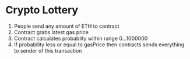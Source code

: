 # Crypto Lottery
1. People send any amount of ETH to contract
1. Contract grabs latest gas price
1. Contract calculates probablity within range 0...1000000
1. If probability less or equal to gasPrice then contracts sends everything to sender of this transaction
